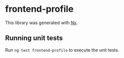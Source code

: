 # frontend-profile

This library was generated with [Nx](https://nx.dev).

## Running unit tests

Run `ng test frontend-profile` to execute the unit tests.
